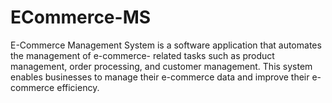 # ECommerce-MS
E-Commerce Management System is a software application that automates the management of e-commerce- related tasks such as product management, order processing, and customer management. This system enables businesses to manage their e-commerce data and improve their e-commerce efficiency.
